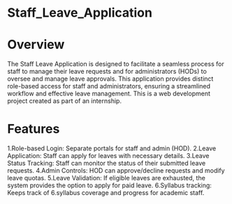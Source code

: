 # Staff_Leave_Application
# Overview
The Staff Leave Application is designed to facilitate a seamless process for staff to manage their leave requests and for administrators (HODs) to oversee and manage leave approvals. This application provides distinct role-based access for staff and administrators, ensuring a streamlined workflow and effective leave management. This is a web development project created as part of an internship.
# Features
1.Role-based Login: Separate portals for staff and admin (HOD).
2.Leave Application: Staff can apply for leaves with necessary details.
3.Leave Status Tracking: Staff can monitor the status of their submitted leave requests.
4.Admin Controls: HOD can approve/decline requests and modify leave quotas.
5.Leave Validation: If eligible leaves are exhausted, the system provides the option to apply for paid leave.
6.Syllabus tracking: Keeps track of 6.syllabus coverage and progress for academic staff.